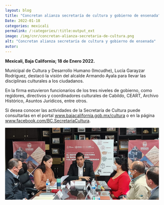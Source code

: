 ```yaml
---
layout: blog
title: "Concretan alianza secretaría de cultura y gobierno de ensenada"
Date: 2022-01-18
categories: mexicali
permalink: /:categories/:title:output_ext
image: /img/cnr/concretan-alianza-secretaria-de-cultura.png
alt: "Concretan alianza secretaría de cultura y gobierno de ensenada"
autor:
---
```


**Mexicali, Baja California; 18 de Enero 2022.** 

 Municipal de Cultura y Desarrollo Humano (Imcudhe), Lucía Garayzar Rodríguez, destacó la visión del alcalde Armando Ayala para llevar las disciplinas culturales a los ciudadanos.

En la firma estuvieron funcionarios de los tres niveles de gobierno, como regidores, directivos y coordinadores culturales de Cabildo, CEART, Archivo Histórico, Asuntos Jurídicos, entre otros.

Si desea conocer las actividades de la Secretaría de Cultura puede consultarlas en el portal www.bajacalifornia.gob.mx/cultura o en la página www.facebook.com/BC.SecretariaCultura.

<div id="carouselExampleSlidesOnly" class="carousel slide" data-ride="carousel">
  <div class="carousel-inner">
    <div class="carousel-item active">
       <img class="d-block w-100" src="/img/cnr/concretan-alianza-secretaria-de-cultura.png" loading="lazy"  alt="Concretan alianza secretaría de cultura y gobierno de ensenada">
    </div>
  </div>
</div>